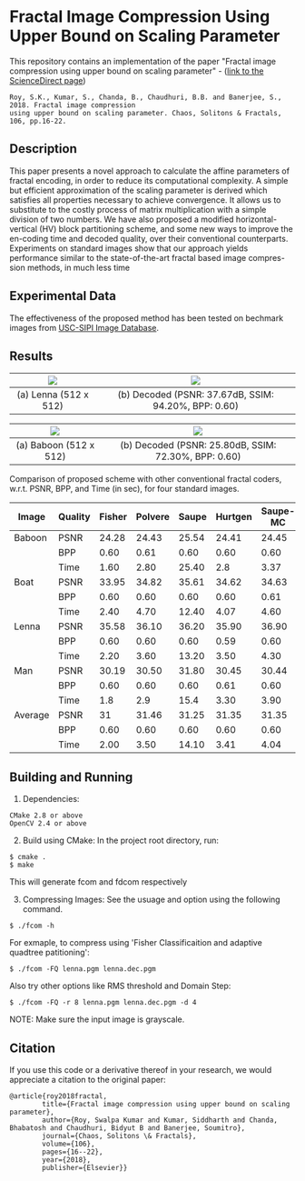 # Fractal Image Compression Using Upper Bound on Scaling Parameter

This repository contains an implementation of the paper "Fractal image compression using upper bound on scaling parameter" - ([link to the ScienceDirect page](https://www.sciencedirect.com/science/article/pii/S0960077917304691))
```
Roy, S.K., Kumar, S., Chanda, B., Chaudhuri, B.B. and Banerjee, S., 2018. Fractal image compression 
using upper bound on scaling parameter. Chaos, Solitons & Fractals, 106, pp.16-22.
```            
            
## Description
This paper presents a novel approach to calculate the affine parameters of fractal encoding, in order to reduce its computational complexity. A simple but efficient approximation of the scaling parameter is derived which satisfies all properties necessary to achieve convergence. It allows us to substitute to the costly process of matrix multiplication with a simple division of two numbers. We have also proposed a modified horizontal-vertical (HV) block partitioning scheme, and some new ways to improve the en-coding time and decoded quality, over their conventional counterparts. Experiments on standard images show that our approach yields performance similar to the state-of-the-art fractal based image compres- sion methods, in much less time


## Experimental Data
 
 The effectiveness of the proposed method has been tested on bechmark images from [USC-SIPI Image Database](http://sipi.usc.edu/database/).
 
## Results


![](https://github.com/sidkuma24/Fractal/blob/master/assets/lenna.jpg)  |  ![](https://github.com/sidkuma24/Fractal/blob/master/assets/lenna.dec.jpg) 
:-------------------------:|:-------------------------:
(a) Lenna (512 x 512) |  (b) Decoded (PSNR: 37.67dB, SSIM: 94.20%, BPP: 0.60)

![](https://github.com/sidkuma24/Fractal/blob/master/assets/baboon.jpg)  |  ![](https://github.com/sidkuma24/Fractal/blob/master/assets/baboon.dec.jpg) 
:-------------------------:|:-------------------------:
(a) Baboon (512 x 512) |  (b) Decoded (PSNR: 25.80dB, SSIM: 72.30%, BPP: 0.60)

Comparison of proposed scheme with other conventional fractal coders, w.r.t. PSNR, BPP, and Time (in sec), for four standard images.

 | Image   | Quality | Fisher | Polvere | Saupe | Hurtgen | Saupe-MC | Proposed-Quadtree | Propsoed-HV |
|---------|---------|--------|---------|-------|---------|----------|-------------------|-------------|
| Baboon  | PSNR    | 24.28  | 24.43   | 25.54 | 24.41   | 24.45    | 25.21             | 25.80       |
|         | BPP     | 0.60   | 0.61    | 0.60  | 0.60    | 0.60     | 0.60              | 0.60        |
|         | Time    | 1.60   | 2.80    | 25.40 | 2.8     | 3.37     | 1.57              | 8.90        |
| Boat    | PSNR    | 33.95  | 34.82   | 35.61 | 34.62   | 34.63    | 34.21             | 35.83       |
|         | BPP     | 0.60   | 0.60    | 0.60  | 0.60    | 0.61     | 0.60              | 0.60        |
|         | Time    | 2.40   | 4.70    | 12.40 | 4.07    | 4.60     | 2.19              | 11.20       |
| Lenna   | PSNR    | 35.58  | 36.10   | 36.20 | 35.90   | 36.90    | 36.12             | 37.67       |
|         | BPP     | 0.60   | 0.60    | 0.60  | 0.59    | 0.60     | 0.60              | 0.60        |
|         | Time    | 2.20   | 3.60    | 13.20 | 3.50    | 4.30     | 1.90              | 12.19       |
| Man     | PSNR    | 30.19  | 30.50   | 31.80 | 30.45   | 30.44    | 31.25             | 32.60       |
|         | BPP     | 0.60   | 0.60    | 0.60  | 0.61    | 0.60     | 0.60              | 0.71        |
|         | Time    | 1.8    | 2.9     | 15.4  | 3.30    | 3.90     | 1.15              | 11.60       |
| Average | PSNR    | 31     | 31.46   | 31.25 | 31.35   | 31.35    | 31.69             | 37.72       |
|         | BPP     | 0.60   | 0.60    | 0.60  | 0.60    | 0.60     | 0.60              | 0.60        |
|         | Time    | 2.00   | 3.50    | 14.10 | 3.41    | 4.04     | 1.70              | 10.97       |


## Building and Running

1.  Dependencies:
```
CMake 2.8 or above
OpenCV 2.4 or above
```
2. Build using CMake:
In the project root directory, run:
```
$ cmake .
$ make 
```
This will generate fcom and fdcom respectively

3. Compressing Images:
See the usuage and option using the following command.
```
$ ./fcom -h 
```
For exmaple, to compress using 'Fisher Classificaition and adaptive quadtree patitioning':
```
$ ./fcom -FQ lenna.pgm lenna.dec.pgm
```
Also try other options like RMS threshold and Domain Step:
```
$ ./fcom -FQ -r 8 lenna.pgm lenna.dec.pgm -d 4
```
NOTE: Make sure the input image is grayscale.

## Citation

If you use this code or a derivative thereof in your research, we would appreciate a citation to the original paper:

```
@article{roy2018fractal,
        title={Fractal image compression using upper bound on scaling parameter},
        author={Roy, Swalpa Kumar and Kumar, Siddharth and Chanda, Bhabatosh and Chaudhuri, Bidyut B and Banerjee, Soumitro},
        journal={Chaos, Solitons \& Fractals},
        volume={106},
        pages={16--22},
        year={2018},
        publisher={Elsevier}}
```


